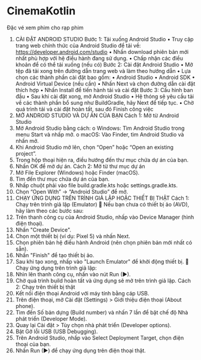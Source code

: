 # CinemaKotlin
Đặc vé xem phim cho rạp phim
1.	CÀI ĐẶT ANDROID STUDIO
Bước 1: Tải xuống Android Studio
•	Truy cập trang web chính thức của Android Studio để tải về:
        https://developer.android.com/studio
•	Nhấn download phiên bản mới nhất phù hợp với hệ điều hành đang sử dụng.
•	Chấp nhận các điều khoản để có thể tải xuống (nếu có)
Bước 2: Cài đặt Android Studio
•	Mở tệp đã tải xong trên đường dẫn trang web và làm theo hướng dẫn
•	Lựa chọn các thành phần cài đặt bao gồm:
•	Android Studio
•	Android SDK
•	Android Virtual Device (nếu cần)
•	Nhấn Next và chọn đường dẫn cài đặt thích hợp
•	Nhấn Install để tiến hành tải và cài đặt
Bước 3: Cấu hình ban đầu
•	Sau khi cài đặt xong, mở Android Studio
•	Hệ thóng sẽ yêu cầu tải về các thành phần bổ sung như BuildGradle, hãy Next để tiếp tục.
•	Chờ quá trình tải và cài đặt hoàn tất, sau đó Finish công việc
2. MỞ ANDROID STUDIO VÀ DỰ ÁN CỦA BẠN
Cách 1: Mở từ Android Studio
1.	Mở Android Studio bằng cách:
o	Windows: Tìm Android Studio trong menu Start và nhấp mở.
o	macOS: Vào Finder, tìm Android Studio và nhấn mở.
2.	Khi Android Studio mở lên, chọn “Open” hoặc “Open an existing project”.
3.	Trong hộp thoại hiện ra, điều hướng đến thư mục chứa dự án của bạn.
4.	Nhấn OK để mở dự án.
Cách 2: Mở từ thư mục dự án
1.	Mở File Explorer (Windows) hoặc Finder (macOS).
2.	Tìm đến thư mục chứa dự án của bạn.
3.	Nhấp chuột phải vào file build.gradle.kts hoặc settings.gradle.kts.
4.	Chọn “Open With” → “Android Studio” để mở.
3. CHẠY ỨNG DỤNG TRÊN TRÌNH GIẢ LẬP HOẶC THIẾT BỊ THẬT
Cách 1: Chạy trên trình giả lập (Emulator)
🔹 Nếu bạn chưa có thiết bị ảo (AVD), hãy làm theo các bước sau:
1.	Trên thanh công cụ của Android Studio, nhấp vào Device Manager (hình điện thoại).
2.	Nhấn "Create Device".
3.	Chọn một thiết bị (ví dụ: Pixel 5) và nhấn Next.
4.	Chọn phiên bản hệ điều hành Android (nên chọn phiên bản mới nhất có sẵn).
5.	Nhấn "Finish" để tạo thiết bị ảo.
6.	Sau khi tạo xong, nhấp vào "Launch Emulator" để khởi động thiết bị.
🔹 Chạy ứng dụng trên trình giả lập:
1.	Nhìn lên thanh công cụ, nhấn vào nút Run (▶).
2.	Chờ quá trình build hoàn tất và ứng dụng sẽ mở trên trình giả lập.
Cách 2: Chạy trên thiết bị thật
1.	Kết nối điện thoại Android với máy tính bằng cáp USB.
2.	Trên điện thoại, mở Cài đặt (Settings) > Giới thiệu điện thoại (About phone).
3.	Tìm đến Số bản dựng (Build number) và nhấn 7 lần để bật chế độ Nhà phát triển (Developer Mode).
4.	Quay lại Cài đặt > Tùy chọn nhà phát triển (Developer options).
5.	Bật Gỡ lỗi USB (USB Debugging).
6.	Trên Android Studio, nhấp vào Select Deployment Target, chọn điện thoại của bạn.
7.	Nhấn Run (▶) để chạy ứng dụng trên điện thoại thật.
